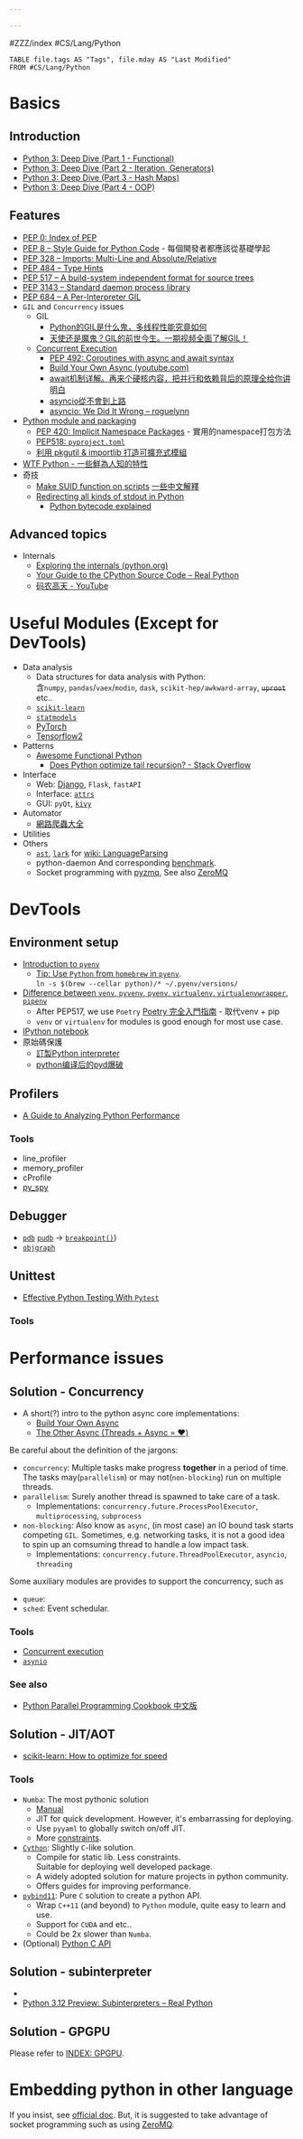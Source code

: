 ```yaml
---

---
```


#ZZZ/index #CS/Lang/Python 

```dataview
TABLE file.tags AS "Tags", file.mday AS "Last Modified"
FROM #CS/Lang/Python
```

# Basics

## Introduction

* [Python 3: Deep Dive (Part 1 - Functional)](https://www.udemy.com/course/python-3-deep-dive-part-1/)
* [Python 3: Deep Dive (Part 2 - Iteration, Generators)](https://www.udemy.com/course/python-3-deep-dive-part-2/)
* [Python 3: Deep Dive (Part 3 - Hash Maps)](https://www.udemy.com/course/python-3-deep-dive-part-3/)
* [Python 3: Deep Dive (Part 4 - OOP)](https://www.udemy.com/course/python-3-deep-dive-part-4/)

## Features

* [PEP 0: Index of PEP](https://www.python.org/dev/peps/)
* [PEP 8 – Style Guide for Python Code](https://peps.python.org/pep-0008/) - 每個開發者都應該從基礎學起
* [PEP 328 – Imports: Multi-Line and Absolute/Relative](https://peps.python.org/pep-0328/)
* [PEP 484 – Type Hints](https://peps.python.org/pep-0484/)
* [PEP 517 – A build-system independent format for source trees](https://peps.python.org/pep-0517/)
* [PEP 3143 – Standard daemon process library](https://peps.python.org/pep-3143/)
* [PEP 684 – A Per-Interpreter GIL](https://peps.python.org/pep-0684/)
* `GIL` and `Concurrency` issues
    * GIL
        * [Python的GIL是什么鬼，多线程性能究竟如何](http://cenalulu.github.io/python/gil-in-python/)
        * [天使还是魔鬼？GIL的前世今生。一期视频全面了解GIL！](https://www.youtube.com/watch?v=XjBsk8JGHhQ)
    * [Concurrent Execution](https://docs.python.org/3/library/concurrency.html)
        * [PEP 492: Coroutines with async and await syntax](https://www.python.org/dev/peps/pep-0492/)
        * [Build Your Own Async (youtube.com)](https://www.youtube.com/watch?v=Y4Gt3Xjd7G8)
        * [await机制详解。再来个硬核内容，把并行和依赖背后的原理全给你讲明白](https://www.youtube.com/watch?v=K0BjgYZbgfE)
        * [asyncio從不會到上路](https://myapollo.com.tw/zh-tw/begin-to-asyncio/)
        * [asyncio: We Did It Wrong – roguelynn](https://www.roguelynn.com/words/asyncio-we-did-it-wrong/)
* [Python module and packaging](Python_Packaging.md)
	* [PEP 420: Implicit Namespace Packages](https://www.python.org/dev/peps/pep-0420/)  - 實用的namespace打包方法
	* [PEP518: `pyproject.toml`]()
	* [利用 pkgutil & importlib 打造可擴充式模組](https://myapollo.com.tw/blog/python-pkgutil-importlib/)
* [WTF Python - 一些鮮為人知的特性](https://github.com/satwikkansal/wtfpython)
* 奇技
	* [Make SUID function on scripts](https://stackoverflow.com/questions/5523279/semantics-of-suid-set-user-id) [一些中文解釋](https://blog.csdn.net/dmjz_lk/article/details/97259258)
	* [Redirecting all kinds of stdout in Python](https://eli.thegreenplace.net/2015/redirecting-all-kinds-of-stdout-in-python/)
        * [Python bytecode explained](https://github.com/MoserMichael/pyasmtool/blob/master/bytecode_disasm.md)

## Advanced topics

* Internals
    * [Exploring the internals (python.org)](https://devguide.python.org/internals/exploring/)
    * [Your Guide to the CPython Source Code – Real Python](https://realpython.com/cpython-source-code-guide/)
    * [码农高天 - YouTube](https://www.youtube.com/@minkoder/videos)
# Useful Modules (Except for DevTools)

* Data analysis
    * Data structures for data analysis with Python:  
        含`numpy`, `pandas`/`vaex`/`modin`, `dask`, `scikit-hep/awkward-array`, ~~`uproot`~~ etc..
    * [`scikit-learn`](https://scikit-learn.org/stable/user_guide.html)
    * [`statmodels`](https://www.statsmodels.org/stable/index.html)
    * [PyTorch](DSA/ML/PyTorch.md)
    * [Tensorflow2](DSA/ML/Tensorflow2.md)
* Patterns 
    * [Awesome Functional Python](https://github.com/sfermigier/awesome-functional-python)
        * [Does Python optimize tail recursion? - Stack Overflow](https://stackoverflow.com/questions/13591970/does-python-optimize-tail-recursion)
* Interface
    * Web: [Django](WebDev/Django.md), `Flask`, `fastAPI`
    * Interface: [`attrs`](https://www.attrs.org/en/stable/)
    * GUI: `pyQt`, [`kivy`](https://kivy.org/)
* Automator
    * [網路爬蟲大全](WebDev/WebScraper.md)  
* Utilities
* Others
	* [`ast`](https://sadh.life/post/ast/), [`lark`](https://github.com/lark-parser/lark) for [wiki: LanguageParsing](https://wiki.python.org/moin/LanguageParsing)
	* python-daemon
	  And corresponding [benchmark](https://github.com/goodmami/python-parsing-benchmarks).
	* Socket programming with [pyzmq](https://pyzmq.readthedocs.io/en/latest/index.html), See also [ZeroMQ](Patterns/ZeroMQ.md)

# DevTools

## Environment setup

* [Introduction to `pyenv`](https://realpython.com/intro-to-pyenv/)
    * [Tip: Use `Python` from `homebrew` in `pyenv`](https://stackoverflow.com/questions/30499795/how-can-i-make-homebrews-python-and-pyenv-live-together).  
        `ln -s $(brew --cellar python)/* ~/.pyenv/versions/`
* [Difference between `venv`, `pyvenv`, `pyenv`, `virtualenv`, `virtualenvwrapper`, `pipenv`](https://stackoverflow.com/questions/41573587/what-is-the-difference-between-venv-pyvenv-pyenv-virtualenv-virtualenvwrappe)
    * After PEP517, we use `Poetry` [Poetry 完全入門指南](https://blog.kyomind.tw/python-poetry/) - 取代venv + pip
    * `venv` or `virtualenv` for modules is good enough for most use case.
* [IPython notebook](https://ipython-books.github.io/)
* 原始碼保護
	* [訂製Python interpreter](https://zhuanlan.zhihu.com/p/54297880)
	* [python编译后的pyd爆破](https://zhuanlan.zhihu.com/p/357372838)

## Profilers

* [A Guide to Analyzing Python Performance](https://everyhue.me/posts/python-performance-analysis/)

### Tools

* line_profiler
* memory_profiler
* cProfile
* [py_spy](https://github.com/benfred/py-spy)
## Debugger

* [`pdb`](https://docs.python.org/3/library/pdb.html) [`pudb`](https://documen.tician.de/pudb/) -> [`breakpoint()`](https://docs.python.org/3/library/functions.html#breakpoint))
* [`objgraph`](https://pypi.org/project/objgraph/)
## Unittest

* [Effective Python Testing With `Pytest`](https://realpython.com/pytest-python-testing/)
### Tools

# Performance issues

## Solution - Concurrency

* A short(?) intro to the python async core implementations: 
    * [Build Your Own Async](https://www.youtube.com/watch?v=Y4Gt3Xjd7G8)
    * [The Other Async (Threads + Async = ❤️)](https://www.youtube.com/watch?v=x1ndXuw7S0s)

Be careful about the definition of the jargons:
* `concurrency`: Multiple tasks make progress **together** in a period of time. The tasks may(`parallelism`) or may not(`non-blocking`) run on multiple threads.
* `parallelism`: Surely another thread is spawned to take care of a task.
    * Implementations: `concurrency.future.ProcessPoolExecutor`, `multiprocessing`, `subprocess`
* `non-blocking`: Also know as `async`, (in most case) an IO bound task starts competing `GIL`. Sometimes, e.g. networking tasks, it is not a good idea to spin up an comsuming thread to handle a low impact task. 
    * Implementations: `concurrency.future.ThreadPoolExecutor`, `asyncio`, `threading`

Some auxiliary modules are provides to support the concurrency, such as
* `queue`: 
* `sched`: Event schedular.

### Tools

*  [Concurrent execution](https://docs.python.org/3/library/concurrency.html)
*  [`asynio`](https://docs.python.org/3/library/asyncio.html)
### See also

* [Python Parallel Programming Cookbook 中文版](https://python-parallel-programmning-cookbook.readthedocs.io/)

## Solution - JIT/AOT

* [scikit-learn: How to optimize for speed](https://scikit-learn.org/stable/developers/performance.html)

### Tools

* `Numba`: The most pythonic solution
   * [Manual](http://numba.pydata.org/numba-doc/latest/user/index.html)
   * JIT for quick development. However, it's embarrassing for deploying.
   * Use `pyyaml` to globally switch on/off JIT.
   * More [constraints](http://numba.pydata.org/numba-doc/dev/reference/pysupported.html).
* [`Cython`](https://cython.readthedocs.io/en/stable/index.html): Slightly `C`-like solution.
   * Compile for static lib. Less constraints.  
        Suitable for deploying well developed package. 
   * A widely adopted solution for mature projects in python community.
   * Offers guides for improving performance.
* [`pybind11`](https://pybind11.readthedocs.io/en/stable/index.html): Pure `C` solution to create a python API.
    * Wrap `C++11` (and beyond) to `Python` module, quite easy to learn and use.
    * Support for `CUDA` and etc..
    * Could be 2x slower than `Numba`.
* (Optional) [Python C API](https://docs.python.org/3/c-api/index.html) 

## Solution - subinterpreter

* 
* [Python 3.12 Preview: Subinterpreters – Real Python](https://realpython.com/python312-subinterpreters/)

## Solution - GPGPU

Please refer to [INDEX: GPGPU]().

# Embedding python in other language

If you insist, see [official doc](https://docs.python.org/3/extending/embedding.html). But, it is suggested to take advantage of socket programming such as using [ZeroMQ](Patterns/ZeroMQ.md).